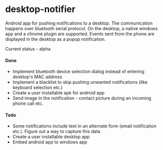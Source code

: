 # desktop-notifier

Android app for pushing notifications to a desktop. The communication happens over bluetooth serial protocol. On the desktop, a native windows app and a chrome plugin are supported. Events sent from the phone are displayed in the desktop as a popup notification.

Current status - alpha

#### Done

- Implement bluetooth device selection dialog instead of entering desktop's MAC address
- Implement a blacklist to skip pushing unwanted notifications (like keyboard selection etc.)
- Create a user installable apk for android app
- Send image in the notification - contact picture during an incoming phone call etc.

#### Todo

- Some notifications include text in an alternate form (email notification etc.). Figure out a way to capture this data
- Create a user installable desktop app
- Embed android app to windows app
